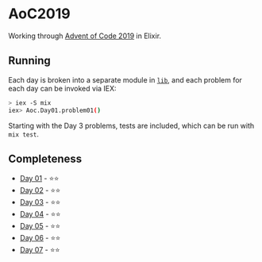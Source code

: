 # AoC2019

Working through [Advent of Code 2019](https://adventofcode.com/2019) in Elixir.

## Running

Each day is broken into a separate module in [`lib`](lib/), and each problem for each day 
can be invoked via IEX:

```bash
> iex -S mix
iex> Aoc.Day01.problem01()
```

Starting with the Day 3 problems, tests are included, which can be run with `mix test`.

## Completeness

 * [Day 01](lib/aoc/day01.ex) - ⭐️⭐️
 * [Day 02](lib/aoc/day02.ex) - ⭐️⭐️
 * [Day 03](lib/aoc/day03.ex) - ⭐️⭐️
 * [Day 04](lib/aoc/day04.ex) - ⭐️⭐️
 * [Day 05](lib/aoc/day05.ex) - ⭐️⭐️
 * [Day 06](lib/aoc/day06.ex) - ⭐️⭐️
 * [Day 07](lib/aoc/day07.ex) - ⭐️⭐️